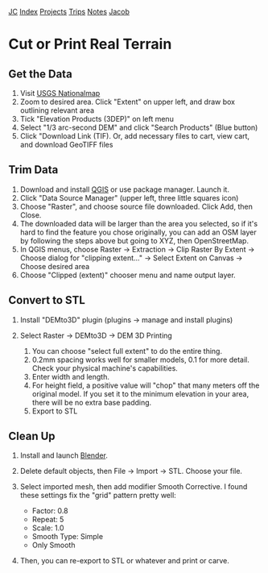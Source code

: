 [JC](/index.html) [Index](/index.html) [Projects](/projects.html) [Trips](/trips.html) [Notes](/notes.html) [Jacob](/about.html)

# Cut or Print Real Terrain

## Get the Data

1. Visit [USGS Nationalmap](https://apps.nationalmap.gov/downloader/)
2. Zoom to desired area. Click "Extent" on upper left, and draw box outlining relevant area
3. Tick "Elevation Products (3DEP)" on left menu
4. Select "1/3 arc-second DEM" and click "Search Products" (Blue button)
5. Click "Download Link (TIF). Or, add necessary files to cart, view cart, and download GeoTIFF files

## Trim Data

1. Download and install [QGIS](https://www.qgis.org) or use package manager. Launch it.
2. Click "Data Source Manager" (upper left, three little squares icon)
3. Choose "Raster", and choose source file downloaded. Click Add, then Close.
4. The downloaded data will be larger than the area you selected, so if it's hard to find the feature you chose originally, you can add an OSM layer by following the steps above but going to XYZ, then OpenStreetMap.
5. In QGIS menus, choose Raster -&gt; Extraction -&gt; Clip Raster By Extent -&gt; Choose dialog for "clipping extent..." -&gt; Select Extent on Canvas -&gt; Choose desired area
6. Choose "Clipped (extent)" chooser menu and name output layer.

## Convert to STL

1. Install "DEMto3D" plugin (plugins -&gt; manage and install plugins)
2. Select Raster -&gt; DEMto3D -&gt; DEM 3D Printing
   
   1. You can choose "select full extent" to do the entire thing.
   2. 0.2mm spacing works well for smaller models, 0.1 for more detail. Check your physical machine's capabilities.
   3. Enter width and length.
   4. For height field, a positive value will "chop" that many meters off the original model. If you set it to the minimum elevation in your area, there will be no extra base padding.
   5. Export to STL

## Clean Up

1. Install and launch [Blender](https://www.blender.org/).
2. Delete default objects, then File -&gt; Import -&gt; STL. Choose your file.
3. Select imported mesh, then add modifier Smooth Corrective. I found these settings fix the "grid" pattern pretty well:
   
   - Factor: 0.8
   - Repeat: 5
   - Scale: 1.0
   - Smooth Type: Simple
   - Only Smooth
4. Then, you can re-export to STL or whatever and print or carve.
